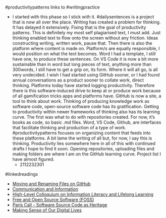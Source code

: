 #productivitypatterns links to #writingpractice<br> 
* I started with this phase so I stick with it. #dailysentences is a project that is now all over the place. Writing has created a problem for thinking. It has delayed it extensively. Fixing that is the goal of productivity patterns. This is definitely my most self plagiarised text, I must add. Just thinking enabled text to flow onto the screen without any friction. Ideas constructing writing, written work, pause that. Then there is also the platform where content is made on. Platform/s are equally responsible, I would position on what the text becomes. Word I had a template, I still have one, to produce these sentences. On VS Code it is now a bit more sustainable than in word but long pieces of text, anything more than 300words, I still have to get a grip on, its form. Where it will all go, is all very undecided. I wish I had started using GitHub sooner, or I had found annual conversations as a product sooner to collate work, direct thinking. Platforms today have started logging productivity. Therefore there is this software-induced drive to keep at or produce work because of all gamification tricks apps and platforms have. GitHub is now a site, a tool to think about work. Thinking of producing knowledge work as software code, open-source software code has its gratification. Getting to productivity within newer frameworks of thinking also has its learning curve. The first was what to do with repositories created. For now, it’s books as code, so basic .md files. Word, VS Code, Github, are interfaces that facilitate thinking and production of a type of work. #productivitypatterns focuses on organizing content that feeds into these platforms. A bit lame the writing of all but, for now, I say this is thinking. Productivity lies somewhere here in all of this with continued drafts I hope to find it soon. Opening repositories, uploading files and making folders are where I am on the GitHub learning curve. Project list I have almost figured. 
  * 2112232301  

#linkedreadings
* [Moving and Renaming Files on GitHub](https://github.blog/2013-03-15-moving-and-renaming-files-on-github/)
* [Communication and Information](http://www.unesco.org/new/en/communication-and-information/access-to-knowledge/information-literacy/)
* [High-Level Colloquium on Information Literacy and Lifelong Learning](https://www.ifla.org/publications/high-level-colloquium-on-information-literacy-and-lifelong-learning/)
* [Free and Open Source Software (FOSS)](https://en.unesco.org/freeandopensourcesoftware)
* [Paris Call - Software Source Code as Heritage](https://en.unesco.org/foss/paris-call-software-source-code)
* [Making Sense of Our Digital Lives](https://commonplace.knowledgefutures.org/pub/w1x3xd9h/release/1)
